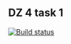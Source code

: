 ## DZ 4 task 1

[![Build status](https://ci.appveyor.com/api/projects/status/r64ucat0o7w6x9t3?svg=true)](https://ci.appveyor.com/project/AndreyPlatonov/au-4-1)